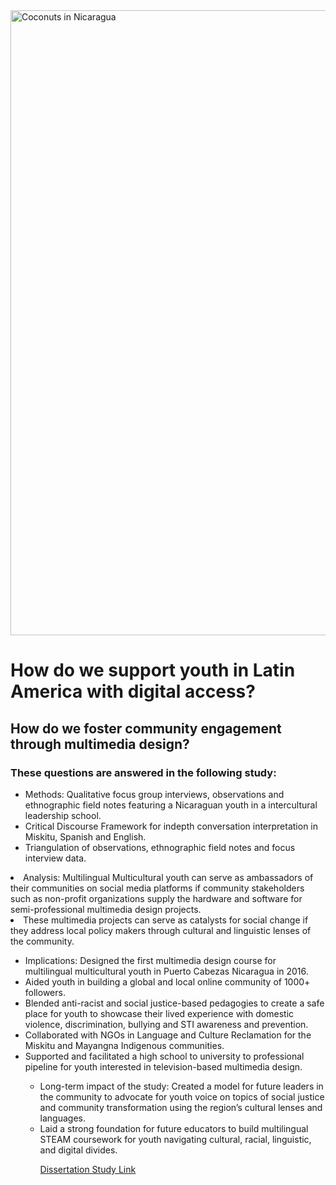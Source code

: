 <!DOCTYPE html>
<html lang="en">
<head>
    <meta charset="UTF-8">
    <meta http-equiv="X-UA-Compatible" content="IE=edge">
    <meta name="viewport" content="width=device-width, initial-scale=1.0">
<img width="1000" alt="Coconuts in Nicaragua" src="https://user-images.githubusercontent.com/94628744/210924152-06407c28-788c-4977-a285-a6d9093ab665.gif">
</head>
<body>
    <h1> How do we support youth in Latin America with digital access? </h1>
    <h2> How do we foster community engagement through multimedia design? </h2>
    <h3> These questions are answered in the following study:</h3>
        <ul> 
            <li> Methods: Qualitative focus group interviews, observations and ethnographic field notes featuring a Nicaraguan youth in a   
                 intercultural leadership school. 
            <li> Critical Discourse Framework for indepth conversation interpretation in Miskitu, Spanish and English.
            <li> Triangulation of observations, ethnographic field notes and focus interview data.</li> 
        </ul>
            <li> Analysis: Multilingual Multicultural youth can serve as ambassadors of their communities on social media platforms if community 
                 stakeholders such as non-profit organizations supply the hardware and software for semi-professional multimedia design projects. 
            <li> These multimedia projects can serve as catalysts for social change if they address local policy makers through cultural and 
                 linguistic lenses of the community. </li> 
        <ul> 
            <li> Implications: Designed the first multimedia design course for multilingual multicultural youth in Puerto Cabezas Nicaragua in 2016. 
            <li> Aided youth in building a global and local online community of 1000+ followers.
            <li> Blended anti-racist and social justice-based pedagogies to create a safe place for youth to showcase their lived experience with   
                 domestic violence, discrimination, bullying and STI awareness and prevention. 
            <li> Collaborated with NGOs in Language and Culture Reclamation for the Miskitu and Mayangna Indigenous communities.         
            <li> Supported and facilitated a high school to university to professional pipeline for youth interested in television-based multimedia                  design. </li> 
        <ul> 
            <li> Long-term impact of the study: Created a model for future leaders in the community to advocate for youth voice on topics of social 
                 justice and community transformation using the region’s cultural lenses and languages.
            <li> Laid a strong foundation for future educators to build multilingual STEAM coursework for youth navigating cultural, racial,    
                 linguistic, and digital divides. </li>
            
[Dissertation Study Link](https://www.proquest.com/openview/d3c23b69bd4db46b69bbd9cb3df090cc/1?pq-origsite=gscholar&cbl=51922&diss=y)

</body>
</html>
